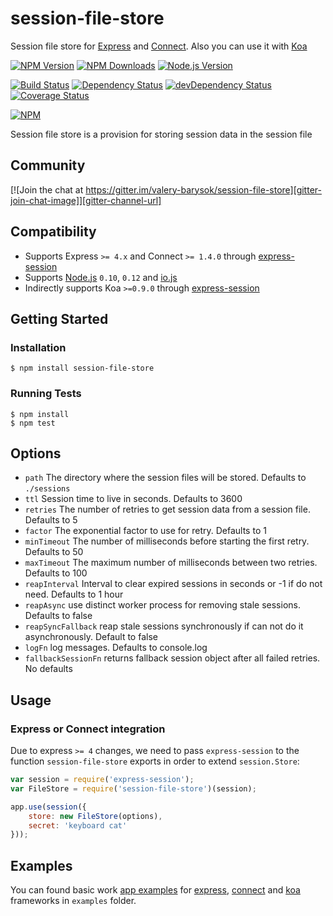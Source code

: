 # session-file-store

Session file store for [Express](http://expressjs.com/) and [Connect](https://github.com/senchalabs/connect).
Also you can use it with [Koa](http://koajs.com/)

[![NPM Version][npm-version-image]][npm-url]
[![NPM Downloads][npm-downloads-image]][npm-url]
[![Node.js Version][node-image]][node-url]

[![Build Status][travis-image]][travis-url]
[![Dependency Status][dependencies-image]][dependencies-url]
[![devDependency Status][dev-dependencies-image]][dev-dependencies-url]
[![Coverage Status][coveralls-image]][coveralls-url]

[![NPM][npm-image]][npm-url]

Session file store is a provision for storing session data in the session file

## Community

[![Join the chat at https://gitter.im/valery-barysok/session-file-store][gitter-join-chat-image]][gitter-channel-url]

## Compatibility

* Supports Express `>= 4.x` and Connect `>= 1.4.0` through [express-session][express-session-url]
* Supports [Node.js][node-url] `0.10`, `0.12` and [io.js][io-url]
* Indirectly supports Koa `>=0.9.0` through [express-session][express-session-url]

## Getting Started

### Installation

    $ npm install session-file-store

### Running Tests

    $ npm install
    $ npm test

## Options

  - `path`              The directory where the session files will be stored. Defaults to `./sessions`
  - `ttl`               Session time to live in seconds. Defaults to 3600
  - `retries`           The number of retries to get session data from a session file. Defaults to 5
  - `factor`            The exponential factor to use for retry. Defaults to 1
  - `minTimeout`        The number of milliseconds before starting the first retry. Defaults to 50
  - `maxTimeout`        The maximum number of milliseconds between two retries. Defaults to 100
  - `reapInterval`      Interval to clear expired sessions in seconds or -1 if do not need. Defaults to 1 hour
  - `reapAsync`         use distinct worker process for removing stale sessions. Defaults to false
  - `reapSyncFallback`  reap stale sessions synchronously if can not do it asynchronously. Default to false
  - `logFn`             log messages. Defaults to console.log
  - `fallbackSessionFn` returns fallback session object after all failed retries. No defaults

## Usage

### Express or Connect integration

Due to express `>= 4` changes, we need to pass `express-session` to the function `session-file-store` exports in order to extend `session.Store`:

```js
var session = require('express-session');
var FileStore = require('session-file-store')(session);

app.use(session({
    store: new FileStore(options),
    secret: 'keyboard cat'
}));
```

## Examples

You can found basic work [app examples](https://github.com/valery-barysok/session-file-store/tree/master/examples)
for [express](https://github.com/valery-barysok/session-file-store/tree/master/examples/express-example),
[connect](https://github.com/valery-barysok/session-file-store/tree/master/examples/connect-example) and
[koa](https://github.com/valery-barysok/session-file-store/tree/master/examples/koa-example) frameworks in `examples` folder.

[npm-version-image]: https://img.shields.io/npm/v/session-file-store.svg?style=flat-square
[npm-downloads-image]: https://img.shields.io/npm/dm/session-file-store.svg?style=flat-square
[npm-image]: https://nodei.co/npm/session-file-store.png?downloads=true&downloadRank=true&stars=true
[npm-url]: https://npmjs.org/package/session-file-store
[travis-image]: https://img.shields.io/travis/valery-barysok/session-file-store/master.svg?style=flat-square
[travis-url]: https://travis-ci.org/valery-barysok/session-file-store
[dependencies-image]: https://david-dm.org/valery-barysok/session-file-store.svg?style=flat-square
[dependencies-url]: https://david-dm.org/valery-barysok/session-file-store
[dev-dependencies-image]: https://david-dm.org/valery-barysok/session-file-store/dev-status.svg?style=flat-square
[dev-dependencies-url]: https://david-dm.org/valery-barysok/session-file-store#info=devDependencies
[coveralls-image]: https://img.shields.io/coveralls/valery-barysok/session-file-store/master.svg?style=flat-square
[coveralls-url]: https://coveralls.io/r/valery-barysok/session-file-store?branch=master
[node-image]: https://img.shields.io/node/v/session-file-store.svg?style=flat-square
[node-url]: http://nodejs.org/download/
[gitter-join-chat-image]: https://badges.gitter.im/Join%20Chat.svg
[gitter-channel-url]: https://gitter.im/valery-barysok/session-file-store
[express-session-url]: https://github.com/expressjs/session
[io-url]: https://iojs.org